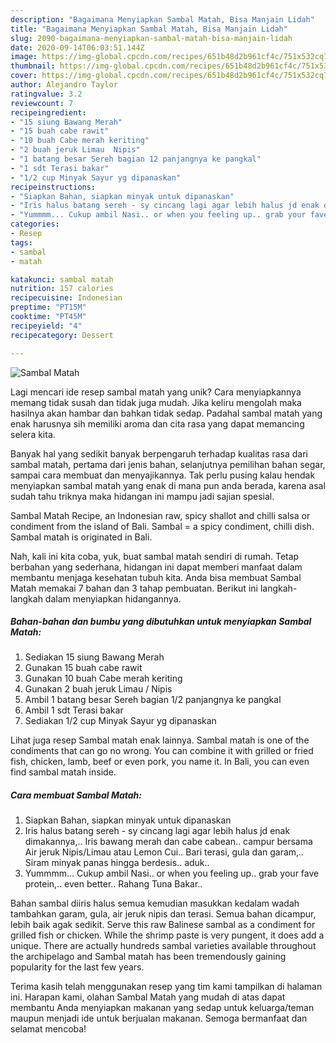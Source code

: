 ```yaml
---
description: "Bagaimana Menyiapkan Sambal Matah, Bisa Manjain Lidah"
title: "Bagaimana Menyiapkan Sambal Matah, Bisa Manjain Lidah"
slug: 2090-bagaimana-menyiapkan-sambal-matah-bisa-manjain-lidah
date: 2020-09-14T06:03:51.144Z
image: https://img-global.cpcdn.com/recipes/651b48d2b961cf4c/751x532cq70/sambal-matah-foto-resep-utama.jpg
thumbnail: https://img-global.cpcdn.com/recipes/651b48d2b961cf4c/751x532cq70/sambal-matah-foto-resep-utama.jpg
cover: https://img-global.cpcdn.com/recipes/651b48d2b961cf4c/751x532cq70/sambal-matah-foto-resep-utama.jpg
author: Alejandro Taylor
ratingvalue: 3.2
reviewcount: 7
recipeingredient:
- "15 siung Bawang Merah"
- "15 buah cabe rawit"
- "10 buah Cabe merah keriting"
- "2 buah jeruk Limau  Nipis"
- "1 batang besar Sereh bagian 12 panjangnya ke pangkal"
- "1 sdt Terasi bakar"
- "1/2 cup Minyak Sayur yg dipanaskan"
recipeinstructions:
- "Siapkan Bahan, siapkan minyak untuk dipanaskan"
- "Iris halus batang sereh - sy cincang lagi agar lebih halus jd enak dimakannya,.. Iris bawang merah dan cabe cabean.. campur bersama Air jeruk Nipis/Limau atau Lemon Cui.. Bari terasi, gula dan garam,.. Siram minyak panas hingga berdesis.. aduk.."
- "Yummmm... Cukup ambil Nasi.. or when you feeling up.. grab your fave protein,.. even better.. Rahang Tuna Bakar.."
categories:
- Resep
tags:
- sambal
- matah

katakunci: sambal matah 
nutrition: 157 calories
recipecuisine: Indonesian
preptime: "PT15M"
cooktime: "PT45M"
recipeyield: "4"
recipecategory: Dessert

---
```



![Sambal Matah](https://img-global.cpcdn.com/recipes/651b48d2b961cf4c/751x532cq70/sambal-matah-foto-resep-utama.jpg)

Lagi mencari ide resep sambal matah yang unik? Cara menyiapkannya memang tidak susah dan tidak juga mudah. Jika keliru mengolah maka hasilnya akan hambar dan bahkan tidak sedap. Padahal sambal matah yang enak harusnya sih memiliki aroma dan cita rasa yang dapat memancing selera kita.

Banyak hal yang sedikit banyak berpengaruh terhadap kualitas rasa dari sambal matah, pertama dari jenis bahan, selanjutnya pemilihan bahan segar, sampai cara membuat dan menyajikannya. Tak perlu pusing kalau hendak menyiapkan sambal matah yang enak di mana pun anda berada, karena asal sudah tahu triknya maka hidangan ini mampu jadi sajian spesial.

Sambal Matah Recipe, an Indonesian raw, spicy shallot and chilli salsa or condiment from the island of Bali. Sambal = a spicy condiment, chilli dish. Sambal matah is originated in Bali.


Nah, kali ini kita coba, yuk, buat sambal matah sendiri di rumah. Tetap berbahan yang sederhana, hidangan ini dapat memberi manfaat dalam membantu menjaga kesehatan tubuh kita. Anda bisa membuat Sambal Matah memakai 7 bahan dan 3 tahap pembuatan. Berikut ini langkah-langkah dalam menyiapkan hidangannya.

<!--inarticleads1-->

##### Bahan-bahan dan bumbu yang dibutuhkan untuk menyiapkan Sambal Matah:

1. Sediakan 15 siung Bawang Merah
1. Gunakan 15 buah cabe rawit
1. Gunakan 10 buah Cabe merah keriting
1. Gunakan 2 buah jeruk Limau / Nipis
1. Ambil 1 batang besar Sereh bagian 1/2 panjangnya ke pangkal
1. Ambil 1 sdt Terasi bakar
1. Sediakan 1/2 cup Minyak Sayur yg dipanaskan


Lihat juga resep Sambal matah enak lainnya. Sambal matah is one of the condiments that can go no wrong. You can combine it with grilled or fried fish, chicken, lamb, beef or even pork, you name it. In Bali, you can even find sambal matah inside. 

<!--inarticleads2-->

##### Cara membuat Sambal Matah:

1. Siapkan Bahan, siapkan minyak untuk dipanaskan
1. Iris halus batang sereh - sy cincang lagi agar lebih halus jd enak dimakannya,.. Iris bawang merah dan cabe cabean.. campur bersama Air jeruk Nipis/Limau atau Lemon Cui.. Bari terasi, gula dan garam,.. Siram minyak panas hingga berdesis.. aduk..
1. Yummmm... Cukup ambil Nasi.. or when you feeling up.. grab your fave protein,.. even better.. Rahang Tuna Bakar..


Bahan sambal diiris halus semua kemudian masukkan kedalam wadah tambahkan garam, gula, air jeruk nipis dan terasi. Semua bahan dicampur, lebih baik agak sedikit. Serve this raw Balinese sambal as a condiment for grilled fish or chicken. While the shrimp paste is very pungent, it does add a unique. There are actually hundreds sambal varieties available throughout the archipelago and Sambal matah has been tremendously gaining popularity for the last few years. 

Terima kasih telah menggunakan resep yang tim kami tampilkan di halaman ini. Harapan kami, olahan Sambal Matah yang mudah di atas dapat membantu Anda menyiapkan makanan yang sedap untuk keluarga/teman maupun menjadi ide untuk berjualan makanan. Semoga bermanfaat dan selamat mencoba!
